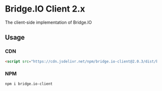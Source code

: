 # Bridge.IO Client 2.x
The client-side implementation of Bridge.IO

## Usage
### CDN
```html
<script src="https://cdn.jsdelivr.net/npm/bridge.io-client@2.0.3/dist/bridge.io.min.js"></script>
```

### NPM
```bash
npm i bridge.io-client
```